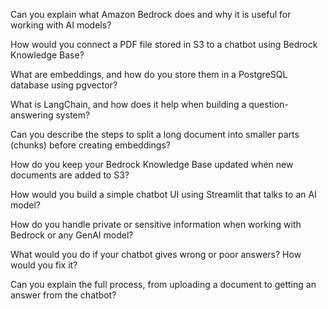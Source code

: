 Can you explain what Amazon Bedrock does and why it is useful for working with AI models?

How would you connect a PDF file stored in S3 to a chatbot using Bedrock Knowledge Base?

What are embeddings, and how do you store them in a PostgreSQL database using pgvector?

What is LangChain, and how does it help when building a question-answering system?

Can you describe the steps to split a long document into smaller parts (chunks) before creating embeddings?

How do you keep your Bedrock Knowledge Base updated when new documents are added to S3?

How would you build a simple chatbot UI using Streamlit that talks to an AI model?

How do you handle private or sensitive information when working with Bedrock or any GenAI model?

What would you do if your chatbot gives wrong or poor answers? How would you fix it?

Can you explain the full process, from uploading a document to getting an answer from the chatbot?
